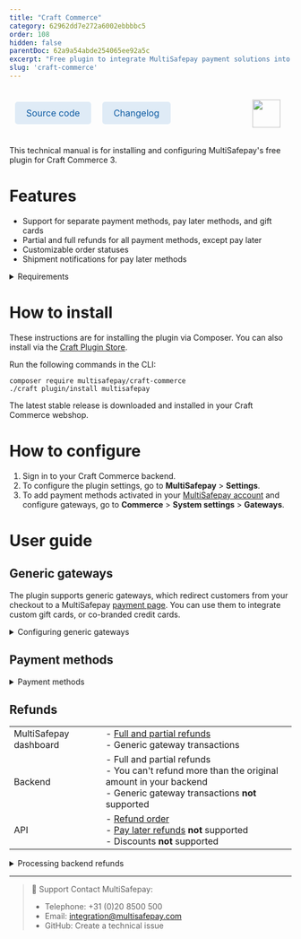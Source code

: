```yaml
---
title: "Craft Commerce"
category: 62962dd7e272a6002ebbbbc5
order: 108
hidden: false
parentDoc: 62a9a54abde254065ee92a5c
excerpt: "Free plugin to integrate MultiSafepay payment solutions into your Craft Commerce webshop."
slug: 'craft-commerce'
---
```

<img src="https://raw.githubusercontent.com/MultiSafepay/docs/master/static/logo/Integrations/Craft_Commerce.svg" width="50" align="right" style="margin: 20px; max-height: 75px"/>

<div style="display: flex; flex-wrap: wrap;">

<a class="suggestEdits" style="display: inline-flex; border-radius: 5px; padding: 10px 20px; margin: 10px; font-size: 1rem; background-color: #DFEBF6; color: #0a59a1; text-decoration: none;" href="https://github.com/MultiSafepay/craft-commerce" target="_blank"><i class="icon-external-link"></i> <span>Source code</span></a>

<a class="suggestEdits" style="display: inline-flex; border-radius: 5px; padding: 10px 20px; margin: 10px; font-size: 1rem; background-color: #DFEBF6; color: #0a59a1; text-decoration: none;" href="https://github.com/MultiSafepay/craft-commerce/blob/master/CHANGELOG.md" target="_blank"><span>Changelog</span></a>

</div>

This technical manual is for installing and configuring MultiSafepay's free plugin for Craft Commerce 3.

# Features
 
- Support for separate payment methods, pay later methods, and gift cards
- Partial and full refunds for all payment methods, except pay later
- Customizable order statuses
- Shipment notifications for pay later methods 

<details id="requirements">
<summary>Requirements</summary>
<br>

- Craft CMS version 3.2 or higher
- PHP 7.0 and higher
- Tested with PHP 7.0 

</details>

# How to install

These instructions are for installing the plugin via Composer. You can also install via the [Craft Plugin Store](https://plugins.craftcms.com/multisafepay).

Run the following commands in the CLI:

```
composer require multisafepay/craft-commerce
./craft plugin/install multisafepay
```

The latest stable release is downloaded and installed in your Craft Commerce webshop.

# How to configure
1. Sign in to your Craft Commerce backend.
2. To configure the plugin settings, go to **MultiSafepay** > **Settings**.  
3. To add payment methods activated in your [MultiSafepay account](https://merchant.multisafepay.com) and configure gateways, go to **Commerce** > **System settings** > **Gateways**.  

# User guide

## Generic gateways

The plugin supports generic gateways, which redirect customers from your checkout to a MultiSafepay [payment page](/payment-pages/). You can use them to integrate custom gift cards, or co-branded credit cards. 

<details id="configuring-generic-gateways">
<summary>Configuring generic gateways</summary>
<br>

1. Sign in to your Craft Commerce backend. 
2. Go to **Commerce** > **System settings** > **Gateways** > **+ New gateway**.
3. From the **Gateway** list, select **Generic gateway**.
4. Set the relevant [payment method gateway IDs](https://docs-api.multisafepay.com/reference/gateway-ids) and the gateway label.

</details>

## Payment methods

<details id="payment-methods">
<summary>Payment methods</summary>
<br>

- Cards: [All](/payment-methods/credit-debit-cards/), **except** Postepay and V Pay
- Banking methods: [All](/payment-methods/banks/)
- Pay later methods: [All](/payment-methods/pay-later/)
- Wallets: [Alipay](/payment-methods/alipay), [PayPal](/payment-methods/paypal)
- Prepaid cards:
    - Beauty and Wellness gift card
    - [Boekenbon](https://www.cadeaubon.nl/cadeaubonnen/nederlandse-boekenbon)
    - [Fashioncheque](https://www.fashioncheque.com/nl)
    - [Fashion gift card](https://www.fashion-giftcard.nl)
    - Fietsenbon
    - [Gezondheidsbon](https://www.gezondheidsbon.nl/mhome)
    - [Nationale tuinbon](https://www.nationale-tuinbon.nl)
    - [Parfumcadeaukaart](https://www.parfumcadeaukaart.nl)
    - [Podium](https://www.podiumcadeaukaart.nl)
    - [Sport en Fit](https://www.sportenfitcadeau.nl)
    - [VVV gift card](https://www.vvvcadeaukaarten.nl)
    - [Webshop gift card](https://www.webshopgiftcard.nl)
    - [Wellness gift card](https://www.wellnessgiftcard.nl)
    - Wijncadeau
    - [Winkelcheque](https://www.winkelcheque.nl)
    - [Yourgift](https://www.yourgift.nl/)

</details>

## Refunds

| | |
|---|---|
| MultiSafepay dashboard | - [Full and partial refunds](/refunds/) <br> - Generic gateway transactions |
| Backend | - Full and partial refunds <br> - You can't refund more than the original amount in your backend <br> - Generic gateway transactions **not** supported |
| API | - [Refund order](https://docs-api.multisafepay.com/reference/refundorder) <br> - [Pay later refunds](/payment-methods/pay-later) **not** supported <br> - Discounts **not** supported |

<details id="processing-backend-refunds">
<summary>Processing backend refunds</summary>
<br>

To process refunds from the Craft Commerce admin panel:  

1. Go to **Commerce** > **Orders**.
2. Select the order.
3. To see the refund options, go to the **Transactions** tab. 

</details>

---

> 💬  Support
> Contact MultiSafepay:
> 
> - Telephone: +31 (0)20 8500 500
> - Email: <integration@multisafepay.com>
> - GitHub: Create a technical issue
